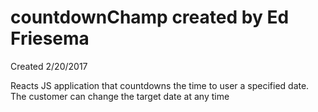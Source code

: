 # countdownChamp created by Ed Friesema
Created 2/20/2017

Reacts JS application that countdowns the time to user a specified date. The customer can change the target date at any time

